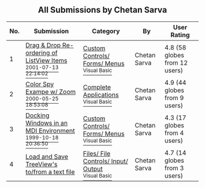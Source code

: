 ﻿<div align="center">

## All Submissions by Chetan Sarva

</div>

No.  | Submission | Category | By   | User Rating
---- | ---------- | -------- | ---- | -----------
1 | [Drag & Drop Re\-ordering of ListView Items<br /><sup>2001-07-13 22:14:02</sup>](https://github.com/Planet-Source-Code/chetan-sarva-drag-drop-re-ordering-of-listview-items__1-25003) | [Custom Controls/ Forms/  Menus<br /><sup>Visual Basic</sup>](../ByCategory/custom-controls-forms-menus__1-4.md) | Chetan Sarva | 4.8 (58 globes from 12 users)
2 | [Color Spy Exampe w/ Zoom<br /><sup>2000-05-25 18:53:08</sup>](https://github.com/Planet-Source-Code/chetan-sarva-color-spy-exampe-w-zoom__1-8360) | [Complete Applications<br /><sup>Visual Basic</sup>](../ByCategory/complete-applications__1-27.md) | Chetan Sarva | 4.9 (44 globes from 9 users)
3 | [Docking Windows in an MDI Environment<br /><sup>1999-10-18 20:36:50</sup>](https://github.com/Planet-Source-Code/chetan-sarva-docking-windows-in-an-mdi-environment__1-4075) | [Custom Controls/ Forms/  Menus<br /><sup>Visual Basic</sup>](../ByCategory/custom-controls-forms-menus__1-4.md) | Chetan Sarva | 4.3 (17 globes from 4 users)
4 | [Load and Save TreeView's to/from a text file<br />](https://github.com/Planet-Source-Code/chetan-sarva-load-and-save-treeview-s-to-from-a-text-file__1-4510) | [Files/ File Controls/ Input/ Output<br /><sup>Visual Basic</sup>](../ByCategory/files-file-controls-input-output__1-3.md) | Chetan Sarva | 4.7 (14 globes from 3 users)
